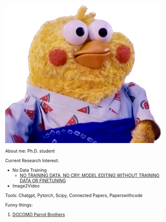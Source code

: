 ![Icon](About.assets/Image_2.png)

About me: Ph.D. student

Current Research Interest: 

* No Data Training
  * [NO TRAINING DATA, NO CRY: MODEL EDITING WITHOUT TRAINING DATA OR FINETUNING](https://openreview.net/pdf?id=wLR9d5ZFpY)
* Image2Video

Tools: Chatgpt, Pytorch, Scipy, Connected Papers, Paperswithcode



Funny things: 

1. [DOCOMO Parrot Brothers](https://www.youtube.com/watch?v=8gqKzv6nuIk&t=83s)

